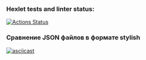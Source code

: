 ### Hexlet tests and linter status:
[![Actions Status](https://github.com/Sergoff1/java-project-lvl2/workflows/hexlet-check/badge.svg)](https://github.com/Sergoff1/java-project-lvl2/actions)

### Сравнение JSON файлов в формате stylish
[![asciicast](https://asciinema.org/a/KWuZ0HaufKQWg0Mj0sMvUDikU.svg)](https://asciinema.org/a/KWuZ0HaufKQWg0Mj0sMvUDikU)